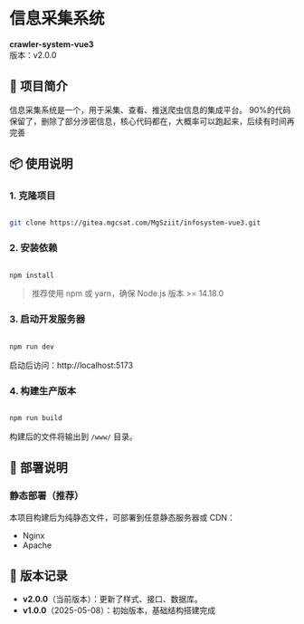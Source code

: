 # 信息采集系统

**crawler-system-vue3**  
版本：v2.0.0

## 📌 项目简介

信息采集系统是一个，用于采集、查看、推送爬虫信息的集成平台。
90%的代码保留了，删除了部分涉密信息，核心代码都在，大概率可以跑起来，后续有时间再完善

## 📦 使用说明

### 1. 克隆项目
```bash

git clone https://gitea.mgcsat.com/MgSziit/infosystem-vue3.git
```

### 2. 安装依赖
```bash

npm install
```
> 推荐使用 npm 或 yarn，确保 Node.js 版本 >= 14.18.0

### 3. 启动开发服务器
```bash

npm run dev
```
启动后访问：http://localhost:5173

### 4. 构建生产版本
```bash

npm run build
```
构建后的文件将输出到 `/www/` 目录。

## 🚀 部署说明

### 静态部署（推荐）
本项目构建后为纯静态文件，可部署到任意静态服务器或 CDN：
- Nginx
- Apache

## 📄 版本记录

- **v2.0.0**（当前版本）：更新了样式、接口、数据库。
- **v1.0.0**（2025-05-08）：初始版本，基础结构搭建完成